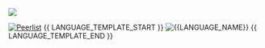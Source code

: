 ![](https://github.com/rohzzn/rohzzn/blob/main/Gif.gif)


[![Peerlist](https://github-readme-badge.peerlist.io/api/rohzzn?style=flat-square)](https://peerlist.io/rohzzn)
{{ LANGUAGE_TEMPLATE_START }}
![{{LANGUAGE_NAME}}](https://img.shields.io/static/v1?style=flat-square&label=%E2%A0%80&color=555&labelColor={{LANGUAGE_COLOR:uri}}&message={{LANGUAGE_NAME:uri}}%EF%B8%B1{{LANGUAGE_PERCENT:uri}}%25)
{{ LANGUAGE_TEMPLATE_END }} 
